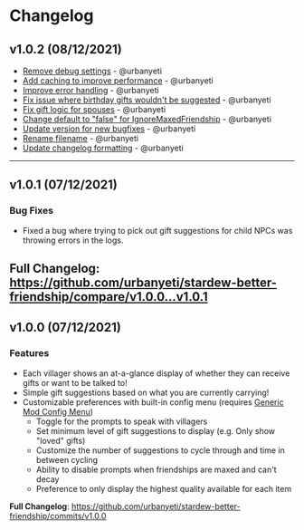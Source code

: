 # Changelog

## v1.0.2 (08/12/2021)
- [Remove debug settings](https://github.com/urbanyeti/stardew-better-friendship/commit/0d70971a586ce4b059511529c875031913c0669b) - @urbanyeti
- [Add caching to improve performance](https://github.com/urbanyeti/stardew-better-friendship/commit/0e4fdc1af6cafa01ef8c20997776fa3462474b40) - @urbanyeti
- [Improve error handling](https://github.com/urbanyeti/stardew-better-friendship/commit/54630a6540a1a2377966413c28354a055c081787) - @urbanyeti
- [Fix issue where birthday gifts wouldn't be suggested](https://github.com/urbanyeti/stardew-better-friendship/commit/f1a1550b6664606afbaecaa4ea2e61d5ca2573e2) - @urbanyeti
- [Fix gift logic for spouses](https://github.com/urbanyeti/stardew-better-friendship/commit/8747ab6266151f103458902d8c1f29755718e759) - @urbanyeti
- [Change default to "false" for IgnoreMaxedFriendship](https://github.com/urbanyeti/stardew-better-friendship/commit/f4d94fa1e8254c1d2f6d019c7096bb1b3968cbc4) - @urbanyeti
- [Update version for new bugfixes](https://github.com/urbanyeti/stardew-better-friendship/commit/0664922d32b8dbba25c39dfe6d222796c7d010dc) - @urbanyeti
- [Rename filename](https://github.com/urbanyeti/stardew-better-friendship/commit/eb4df22fde8396646cec82e00caa70e2928660ac) - @urbanyeti
- [Update changelog formatting](https://github.com/urbanyeti/stardew-better-friendship/commit/148a32ec14568564d6ae3c301f246394bf703435) - @urbanyeti

---

## v1.0.1 (07/12/2021)
### Bug Fixes
- Fixed a bug where trying to pick out gift suggestions for child NPCs was throwing errors in the logs.

**Full Changelog**: https://github.com/urbanyeti/stardew-better-friendship/compare/v1.0.0...v1.0.1
---

## v1.0.0 (07/12/2021)
### Features
- Each villager shows an at-a-glance display of whether they can receive gifts or want to be talked to!
- Simple gift suggestions based on what you are currently carrying!
- Customizable preferences with built-in config menu (requires [Generic Mod Config Menu](https://www.nexusmods.com/stardewvalley/mods/5098))
  - Toggle for the prompts to speak with villagers
  - Set minimum level of gift suggestions to display (e.g. Only show "loved" gifts)
  - Customize the number of suggestions to cycle through and time in between cycling
  - Ability to disable prompts when friendships are maxed and can't decay
  - Preference to only display the highest quality available for each item
        
**Full Changelog**: https://github.com/urbanyeti/stardew-better-friendship/commits/v1.0.0